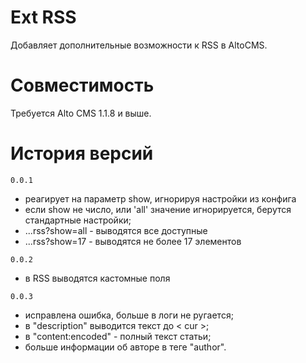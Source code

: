 # Ext RSS

Добавляет дополнительные возможности к RSS в AltoCMS.

# Совместимость
Требуется Alto CMS 1.1.8 и выше.

# История версий
`0.0.1`
- реагирует на параметр show, игнорируя настройки из конфига
- если show не число, или 'all' значение игнорируется, берутся стандартные настройки;
- ...rss?show=all - выводятся все доступные
- ...rss?show=17  - выводятся не более 17 элементов

`0.0.2`
- в RSS выводятся кастомные поля

`0.0.3`
- исправлена ошибка, больше в логи не ругается;
- в "description" выводится текст до < cur >;
- в "content:encoded" - полный текст статьи;
- больше информации об авторе в теге "author".
